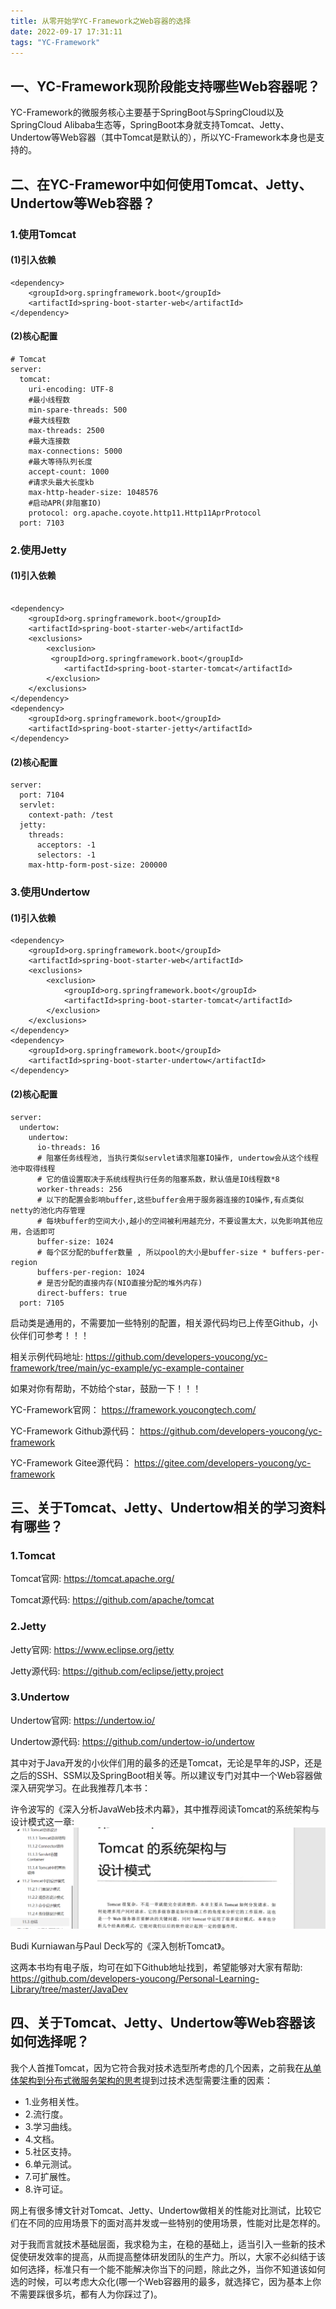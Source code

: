 ```yaml
---
title: 从零开始学YC-Framework之Web容器的选择
date: 2022-09-17 17:31:11
tags: "YC-Framework"
---
```


## 一、YC-Framework现阶段能支持哪些Web容器呢？
YC-Framework的微服务核心主要基于SpringBoot与SpringCloud以及SpringCloud Alibaba生态等，SpringBoot本身就支持Tomcat、Jetty、Undertow等Web容器（其中Tomcat是默认的），所以YC-Framework本身也是支持的。
<!--more-->

## 二、在YC-Framewor中如何使用Tomcat、Jetty、Undertow等Web容器？

### 1.使用Tomcat

#### (1)引入依赖
```
<dependency>
    <groupId>org.springframework.boot</groupId>
    <artifactId>spring-boot-starter-web</artifactId>
</dependency>

```

#### (2)核心配置
```
# Tomcat
server:
  tomcat:
    uri-encoding: UTF-8
    #最小线程数
    min-spare-threads: 500
    #最大线程数
    max-threads: 2500
    #最大连接数
    max-connections: 5000
    #最大等待队列长度
    accept-count: 1000
    #请求头最大长度kb
    max-http-header-size: 1048576
    #启动APR(非阻塞IO)
    protocol: org.apache.coyote.http11.Http11AprProtocol
  port: 7103

```


### 2.使用Jetty

#### (1)引入依赖
```

<dependency>
    <groupId>org.springframework.boot</groupId>
    <artifactId>spring-boot-starter-web</artifactId>
    <exclusions>
        <exclusion>
         <groupId>org.springframework.boot</groupId>
            <artifactId>spring-boot-starter-tomcat</artifactId>
        </exclusion>
    </exclusions>
</dependency>
<dependency>
    <groupId>org.springframework.boot</groupId>
    <artifactId>spring-boot-starter-jetty</artifactId>
</dependency>

```

#### (2)核心配置
```
server:
  port: 7104
  servlet:
    context-path: /test
  jetty:
    threads:
      acceptors: -1                   
      selectors: -1                  
    max-http-form-post-size: 200000  

```


### 3.使用Undertow

#### (1)引入依赖
```
<dependency>
    <groupId>org.springframework.boot</groupId>
    <artifactId>spring-boot-starter-web</artifactId>
    <exclusions>
        <exclusion>
            <groupId>org.springframework.boot</groupId>
            <artifactId>spring-boot-starter-tomcat</artifactId>
        </exclusion>
    </exclusions>
</dependency>
<dependency>
    <groupId>org.springframework.boot</groupId>
    <artifactId>spring-boot-starter-undertow</artifactId>
</dependency>

```

#### (2)核心配置
```
server:
  undertow:
    undertow:
      io-threads: 16
      # 阻塞任务线程池, 当执行类似servlet请求阻塞IO操作, undertow会从这个线程池中取得线程
      # 它的值设置取决于系统线程执行任务的阻塞系数，默认值是IO线程数*8
      worker-threads: 256
      # 以下的配置会影响buffer,这些buffer会用于服务器连接的IO操作,有点类似netty的池化内存管理
      # 每块buffer的空间大小,越小的空间被利用越充分，不要设置太大，以免影响其他应用，合适即可
      buffer-size: 1024
      # 每个区分配的buffer数量 , 所以pool的大小是buffer-size * buffers-per-region
      buffers-per-region: 1024
      # 是否分配的直接内存(NIO直接分配的堆外内存)
      direct-buffers: true
  port: 7105

```

启动类是通用的，不需要加一些特别的配置，相关源代码均已上传至Github，小伙伴们可参考！！！

相关示例代码地址:
https://github.com/developers-youcong/yc-framework/tree/main/yc-example/yc-example-container

如果对你有帮助，不妨给个star，鼓励一下！！！

YC-Framework官网：
https://framework.youcongtech.com/

YC-Framework Github源代码：
https://github.com/developers-youcong/yc-framework

YC-Framework Gitee源代码：
https://gitee.com/developers-youcong/yc-framework


## 三、关于Tomcat、Jetty、Undertow相关的学习资料有哪些？

### 1.Tomcat
Tomcat官网:
https://tomcat.apache.org/

Tomcat源代码:
https://github.com/apache/tomcat

### 2.Jetty
Jetty官网:
https://www.eclipse.org/jetty

Jetty源代码:
https://github.com/eclipse/jetty.project

### 3.Undertow
Undertow官网:
https://undertow.io/

Undertow源代码:
https://github.com/undertow-io/undertow


其中对于Java开发的小伙伴们用的最多的还是Tomcat，无论是早年的JSP，还是之后的SSH、SSM以及SpringBoot相关等。所以建议专门对其中一个Web容器做深入研究学习。在此我推荐几本书：

许令波写的《深入分析JavaWeb技术内幕》，其中推荐阅读Tomcat的系统架构与设计模式这一章:
![图一](从零开始学YC-Framework之Web容器的选择/01.png)

Budi Kurniawan与Paul Deck写的《深入刨析Tomcat》。

这两本书均有电子版，均可在如下Github地址找到，希望能够对大家有帮助:
https://github.com/developers-youcong/Personal-Learning-Library/tree/master/JavaDev

## 四、关于Tomcat、Jetty、Undertow等Web容器该如何选择呢？
我个人首推Tomcat，因为它符合我对技术选型所考虑的几个因素，之前我在[从单体架构到分布式微服务架构的思考](https://youcongtech.com/2021/04/17/%E4%BB%8E%E5%8D%95%E4%BD%93%E6%9E%B6%E6%9E%84%E5%88%B0%E5%88%86%E5%B8%83%E5%BC%8F%E5%BE%AE%E6%9C%8D%E5%8A%A1%E6%9E%B6%E6%9E%84%E7%9A%84%E6%80%9D%E8%80%83/)提到过技术选型需要注重的因素：

- 1.业务相关性。
- 2.流行度。
- 3.学习曲线。
- 4.文档。
- 5.社区支持。
- 6.单元测试。
- 7.可扩展性。
- 8.许可证。

网上有很多博文针对Tomcat、Jetty、Undertow做相关的性能对比测试，比较它们在不同的应用场景下的面对高并发或一些特别的使用场景，性能对比是怎样的。

对于我而言就技术基础层面，我求稳为主，在稳的基础上，适当引入一些新的技术促使研发效率的提高，从而提高整体研发团队的生产力。所以，大家不必纠结于该如何选择，标准只有一个能不能解决你当下的问题，除此之外，当你不知道该如何选的时候，可以考虑大众化(哪一个Web容器用的最多，就选择它，因为基本上你不需要踩很多坑，都有人为你踩过了)。